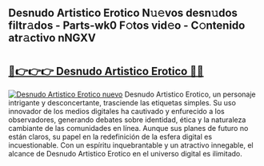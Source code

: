 ## Desnudo Artistico Erotico N𝚞𝚎vos desn𝚞dos filtr𝚊dos - Parts-wk0 F𝚘tos vid𝚎o - C𝚘ntenido atr𝚊ctivo nNGXV

# <h2><a href="http://mbc8q8.tromn.icu/?c=Desnudo+Artistico+Erotico">🔗👉👉👉 Desnudo Artistico Erotico 🔗🔗</a></h2>

[![Desnudo Artistico Erotico nuevo](https://i.imgur.com/pEAQMta.gif)](http://mbc8q8.tromn.icu/?c=Desnudo+Artistico+Erotico)
Desnudo Artistico Erotico, un personaje intrigante y desconcertante, trasciende las etiquetas simples. Su uso innovador de los medios digitales ha cautivado y enfurecido a los observadores, generando debates sobre identidad, ética y la naturaleza cambiante de las comunidades en línea. Aunque sus planes de futuro no están claros, su papel en la redefinición de la esfera digital es incuestionable. Con un espíritu inquebrantable y un atractivo innegable, el alcance de Desnudo Artistico Erotico en el universo digital es ilimitado.
